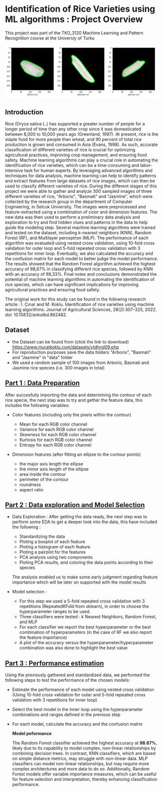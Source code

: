# Identification of Rice Varieties using ML algorithms : Project Overview
This project was part of the TKO_3120 Machine Learning and Pattern Recognition course at the Universiy of Turku

![Alt text](rice_varieties.png)

## Introduction
Rice (Oryza sativa L.) has supported a greater number of people for a longer period of time than any other crop since it was domesticated between 8,000 to 10,000 years ago (Greenland, 1997). At present, rice is the staple food for more people than wheat, and 90 percent of total rice production is grown and consumed in Asia (Evans, 1998). As such, accurate classification of different varieties of rice is crucial for optimizing agricultural practices, improving crop management, and ensuring food safety.
Machine learning algorithms can play a crucial role in automating the identification of rice varieties, which can be a time-consuming and labor-intensive task for human experts. By leveraging advanced algorithms and techniques for data analysis, machine learning can help to identify patterns and extract features from large datasets of rice images, which can then be used to classify different varieties of rice.
During the different stages of this project we were able to gather and analyze 300 sampled images of three different varieties of rice, "Arborio", "Basmati" and "Jasmine", which were collected by the research group in the department of Computer Engineering, in Selcuk University. The images were preprocessed and feature-extracted using a combination of color and dimension features. The new data was then used to perform a preliminary data analysis and exploration to try and find hidden clues and patterns in the data to help guide the modeling step.
Several machine learning algorithms were trained and tested on the dataset, including k-nearest neighbors (KNN), Random Forest (RF), and Multilayer perceptron (MLP). The performance of each algorithm was evaluated using nested cross validation, using 10-fold cross validation for outer loop and 5-fold repeated cross validation with 3 repetitions for inner loop. Eventually, we also calculated the accuracy and the confusion matrix for each model to better judge the model performance.
The results showed that the Random Forest algorithm achieved the highest accuracy of 98,67% in classifying different rice species, followed by KNN with an accuracy of 98,33%. Final notes and conclusions demonstrated the potential of machine learning algorithms in automating the identification of rice species, which can have significant implications for improving agricultural practices and ensuring food safety.

The original work for this study can be found in the following research article : İ. Çınar and M. Koklu. Identification of rice varieties using machine learning algorithms. Journal of Agricultural Sciences, 28(2):307–325, 2022. doi: 10.15832/ankutbd.862482.

## Dataset 
- the Dataset can be found from (click the link to download) https://www.muratkoklu.com/datasets/vtdhnd09.php
- For reproduction purposes save the data folders "Arborio", "Basmati" and "Jasmine" in "data" folder
- We used a random sample of 100 images from Arborio, Basmati and Jasmine rice species (i.e. 300 images in total)

## [Part 1 : Data Preparation](Part1.ipynb)
After succesfully importing the data and determining the contour of each rice specie, the next step was to try and gether the feature data, this includes the following variables:
- Color features (including only the pixels within the contour) <br>

    - Mean for each RGB color channel 
    - Variance for each RGB color channel 
    - Skewness for each RGB color channel 
    - Kurtosis for each RGB color channel 
    - Entropy for each RGB color channel 
    
- Dimension features (after fitting an ellipse to the contour points) <br>

    - the major axis length the ellipse 
    - the minor axis length of the ellipse 
    - area inside the contour 
    - perimeter of the contour 
    - roundness 
    - aspect ratio
      
## [Part 2 : Data exploration and Model Selection](Part2.ipynb)

- Data Exploration : After getting the data ready, the next step was to perform some EDA to get a deeper look into the data, this have included the following :

  - Standardizing the data
  - Ploting a boxplot of each feature
  - Ploting a histogram of each feature
  - Ploting a pairplot for the features
  - PCA analysis using two components
  - Ploting PCA results, and coloring the data points according to their species

  The analysis enabled us to make some early judgment regarding feature importance which will be later on supported with the model results

- Model selection :
  
  - For this step we used a 5-fold repeated cross validation with 3 repetitions (RepeatedKFold from sklearn), in order to choose the hyperparameter ranges to be used.
  - Three classifiers were tested : k Nearest Neighbors, Random Forest, and MLP
  - For each classifier we report the best hyperparameter or the best combination of hyperparameters (in the case of RF we also report the feature importance)
  - A plot of the accuracy versus the hyperparameter/hyperparameter combination was also done to highlight the best value

## [Part 3 : Performance estimation](Part3.ipynb)

Using the previously gathered and standardized data, we performed the following steps to test the performance of the chosen models:

- Estimate the performance of each model using nested cross validation (Using 10-fold cross validation for outer and 5-fold repeated cross validation with 3 repetitions for inner loop)
- Select the best model in the inner loop using the hyperparameter combinations and ranges defined in the previous step
- For each model, calculate the accuracy and the confusion matrix

  **Model peformance**

  The Random Forest classifier achieved the highest accuracy at **98.67%**, likely due to its capability to model complex, non-linear relationships by combining decision trees. In contrast, KNN classifiers, which are based on simple distance metrics, may struggle with non-linear data. MLP classifiers can model non-linear relationships, but may require more complex architectures and more data to do so. Additionally, Random Forest models offer variable importance measures, which can be useful for feature selection and interpretation, thereby enhancing classification performance.
